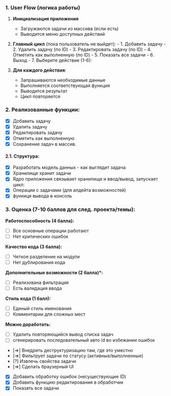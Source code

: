 ### 1. User Flow (логика работы)

1.  **Инициализация приложения**

    - Загружаются задачи из массива (если есть)
    - Выводится меню доступных действий

2.  **Главный цикл** (пока пользователь не выйдет): - 1. Добавить задачу - 2. Удалить задачу (по ID) - 3. Редактировать задачу (по ID) - 4. Отметить как выполненную (по ID) - 5. Показать все задачи - 6. Выход - 7. Выберите действие (1-6):

3.  **Для каждого действия**:
    - Запрашиваются необходимые данные
    - Выполняется соответствующая функция
    - Выводится результат
    - Цикл повторяется

### 2. Реализованные функции:

- [x] Добавить задачу
- [x] Удалить задачу
- [x] Редактировать задачу
- [x] Отметить как выполненную
- [x] Сохранение задач в массив.

#### 2.1. Структура:

- [x] Разработать модель данных - как выглядит задача
- [x] Хранилище хранит задачи
- [x] Ядро приложения связывает хранилище и ввод/вывод, запускает цикл:
- [x] Операции с задачами (для апдейта возможностей)
- [x] функиця вывода в консоль

### 3. Оценка (7-10 баллов для след. проекта/темы):

**Работоспособность (4 балла):**

- [ ] Все основные операции работают
- [ ] Нет критических ошибок

**Качество кода (3 балла):**

- [ ] Четкое разделение на модули
- [ ] Нет дублирования кода

**Дополнительные возможности (2 балла)\*:**

- [ ] Реализована фильтрация
- [ ] Есть валидация ввода

**Стиль кода (1 балл):**

- [ ] Единый стиль именования
- [ ] Комментарии для сложных мест

**Можно доработать:**

- [ ] Удалить повторяющийся вывод списка задач
- [ ] сгенерировать последовательный авто id во избежании ошибок

- [=>] Внедрить деструктуризацию там, где это уместно
- [=>] Фильтрует задачи по статусу (активные/выполненные)
- [?] Извлечь свойства задачи
- [=>] Сделать браузерный UI

- [x] Добавить обработку ошибок (несуществующие ID)
- [x] Добавить функцию редактирования в обработчик
- [x] Показать все задачи
